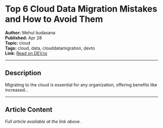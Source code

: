# Top 6 Cloud Data Migration Mistakes and How to Avoid Them

**Author:** Mehul budasana  
**Published:** Apr 28  
**Topic:** cloud  
**Tags:** cloud, data, clouddatamigration, devto  
**Link:** [Read on DEV.to](https://dev.to/mehul_budasana/top-6-cloud-data-migration-mistakes-and-how-to-avoid-them-5ap7)

---

## Description
Migrating to the cloud is essential for any organization, offering benefits like increased...

---

## Article Content
*Full article available at the link above.*

